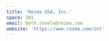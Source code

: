 ```yaml
---
title: 'Reima USA, Inc.'
space: 301
email: beth.steele@reima.com
website: 'https://www.reima.com/int'
---
```


